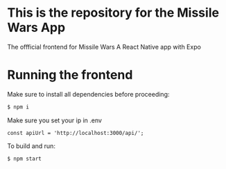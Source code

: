 # This is the repository for the Missile Wars App

The offficial frontend for Missile Wars 
A React Native app with Expo

# Running the frontend

Make sure to install all dependencies before proceeding:

```sh
$ npm i
```

Make sure you set your ip in .env
```
const apiUrl = 'http://localhost:3000/api/';
```

To build and run:

```sh
$ npm start
```